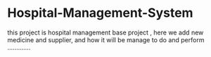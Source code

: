 # Hospital-Management-System
this project is hospital management base project , here we add new medicine and supplier, and how it will be manage to do and perform .............
